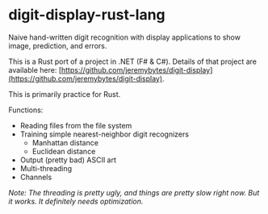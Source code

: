 # digit-display-rust-lang
Naive hand-written digit recognition with display applications to show image, prediction, and errors.  

This is a Rust port of a project in .NET (F# & C#). Details of that project are available here: [https://github.com/jeremybytes/digit-display](https://github.com/jeremybytes/digit-display).  

This is primarily practice for Rust.

Functions:  
* Reading files from the file system
* Training simple nearest-neighbor digit recognizers
    * Manhattan distance
    * Euclidean distance
* Output (pretty bad) ASCII art
* Multi-threading
* Channels

*Note: The threading is pretty ugly, and things are pretty slow right now. But it works. It definitely needs optimization.*
